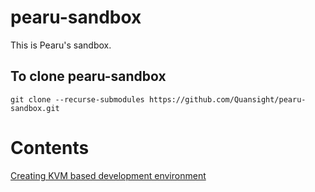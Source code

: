 # pearu-sandbox

This is Pearu's sandbox.

## To clone pearu-sandbox
```
git clone --recurse-submodules https://github.com/Quansight/pearu-sandbox.git
```

# Contents

[Creating KVM based development environment](kvm/README.md)
